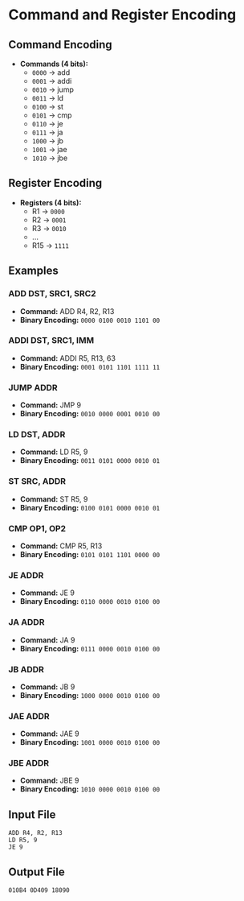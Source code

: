 # Command and Register Encoding

## Command Encoding
- **Commands (4 bits):**
  - `0000` -> add
  - `0001` -> addi
  - `0010` -> jump
  - `0011` -> ld
  - `0100` -> st
  - `0101` -> cmp
  - `0110` -> je
  - `0111` -> ja
  - `1000` -> jb
  - `1001` -> jae
  - `1010` -> jbe

## Register Encoding
- **Registers (4 bits):**
  - R1 -> `0000`
  - R2 -> `0001`
  - R3 -> `0010`
  - ...
  - R15 -> `1111`

## Examples
### ADD DST, SRC1, SRC2
- **Command:** ADD R4, R2, R13
- **Binary Encoding:** `0000 0100 0010 1101 00`

### ADDI DST, SRC1, IMM
- **Command:** ADDI R5, R13, 63
- **Binary Encoding:** `0001 0101 1101 1111 11`

### JUMP ADDR
- **Command:** JMP 9
- **Binary Encoding:** `0010 0000 0001 0010 00`

### LD DST, ADDR
- **Command:** LD R5, 9
- **Binary Encoding:** `0011 0101 0000 0010 01`

### ST SRC, ADDR
- **Command:** ST R5, 9
- **Binary Encoding:** `0100 0101 0000 0010 01`

### CMP OP1, OP2
- **Command:** CMP R5, R13
- **Binary Encoding:** `0101 0101 1101 0000 00`

### JE ADDR
- **Command:** JE 9
- **Binary Encoding:** `0110 0000 0010 0100 00`

### JA ADDR
- **Command:** JA 9
- **Binary Encoding:** `0111 0000 0010 0100 00`

### JB ADDR
- **Command:** JB 9
- **Binary Encoding:** `1000 0000 0010 0100 00`

### JAE ADDR
- **Command:** JAE 9
- **Binary Encoding:** `1001 0000 0010 0100 00`

### JBE ADDR
- **Command:** JBE 9
- **Binary Encoding:** `1010 0000 0010 0100 00`

## Input File
```plaintext
ADD R4, R2, R13
LD R5, 9
JE 9
```

## Output File
```plaintext
010B4 0D409 18090
```